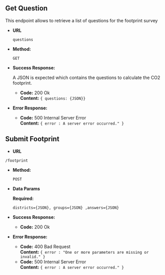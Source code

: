 **Get Question**
----
  This endpoint allows to retrieve a list of questions for the footprint survey

* **URL**

  `questions`

* **Method:**

  `GET` 

* **Success Response:**
  
  A JSON is expected which contains the questions to calculate the CO2 footprint.

  * **Code:** 200 Ok<br />
    **Content:** `{ questions: {JSON}}`
 
* **Error Response:**

  - **Code:** 500 Internal Server Error<br />
    **Content:** `{ error : A server error occurred." }`

**Submit Footprint**
----

* **URL**

`/footprint`  

* **Method:**
  
  `POST`
  

* **Data Params**

  **Required:**
 
   `districts={JSON}, groups={JSON} ,answers={JSON}`

* **Success Response:**

  * **Code:** 200 Ok<br />
 
* **Error Response:**

   - **Code:** 400 Bad Request <br />
    **Content:** `{ error : "One or more parameters are missing or invalid." }`
  - **Code:** 500 Internal Server Error<br />
    **Content:** `{ error : A server error occurred." }`

